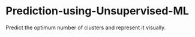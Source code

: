 # Prediction-using-Unsupervised-ML
Predict the optimum number of clusters and represent it visually.
